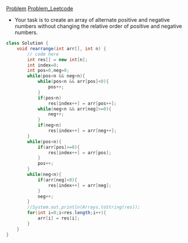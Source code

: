 [Problem](https://practice.geeksforgeeks.org/problems/array-of-alternate-ve-and-ve-nos1401/1)
[Problem_Leetcode](https://leetcode.com/problems/rearrange-array-elements-by-sign/)

* Your task is to create an array of alternate positive and negative numbers without changing the relative order of positive and negative numbers.

```java
class Solution {
    void rearrange(int arr[], int n) {
        // code here
        int res[] = new int[n];
        int index=0;
        int pos=0,neg=0;
        while(pos<n && neg<n){
            while(pos<n && arr[pos]<0){
                pos++;
            }
            if(pos<n)
                res[index++] = arr[pos++];
            while(neg<n && arr[neg]>=0){
                neg++;
            }
            if(neg<n)
                res[index++] = arr[neg++];
        }
        while(pos<n){
            if(arr[pos]>=0){
                res[index++] = arr[pos];
            }
            pos++;
        }
        while(neg<n){
            if(arr[neg]<0){
                res[index++] = arr[neg];
            }
            neg++;
        }
        //System.out.println(Arrays.toString(res));
        for(int i=0;i<res.length;i++){
            arr[i] = res[i];
        }
    }
}
```